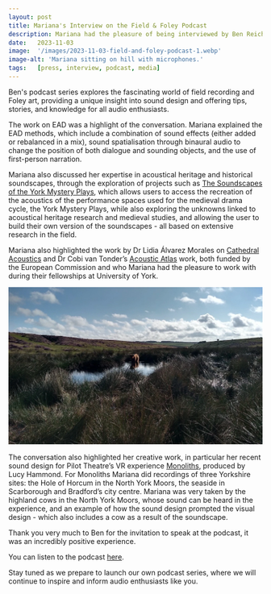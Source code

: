 ```yaml
---
layout: post
title: Mariana's Interview on the Field & Foley Podcast
description: Mariana had the pleasure of being interviewed by Ben Reichstein on his captivating podcast, Field & Foley.
date:   2023-11-03
image:  '/images/2023-11-03-field-and-foley-podcast-1.webp'
image-alt: 'Mariana sitting on hill with microphones.'
tags:   [press, interview, podcast, media]
---
```


Ben's podcast series explores the fascinating world of field recording and Foley art, providing a unique insight into sound design and offering tips, stories, and knowledge for all audio enthusiasts.

The work on EAD was a highlight of the conversation. Mariana explained the EAD methods, which include a combination of sound effects (either added or rebalanced in a mix), sound spatialisation through binaural audio to change the position of both dialogue and sounding objects, and the use of first-person narration. 

Mariana also discussed her expertise in acoustical heritage and historical soundscapes, through the exploration of projects such as [The Soundscapes of the York Mystery Plays](http://soundscapesyorkmysteryplays.com/soundscape/), which allows users to access the recreation of the acoustics of the performance spaces used for the medieval drama cycle, the York Mystery Plays, while also exploring the unknowns linked to acoustical heritage research and medieval studies, and allowing the user to build their own version of the soundscapes - all based on extensive research in the field. 

Mariana also highlighted the work by Dr Lidia Álvarez Morales on [Cathedral Acoustics](https://www.cathedralacoustics.com/) and Dr Cobi van Tonder’s [Acoustic Atlas](https://www.acousticatlas.de/) work, both funded by the European Commission and who Mariana had the pleasure to work with during their fellowships at University of York.  

![](/images/2023-11-03-field-and-foley-podcast-2.webp)

The conversation also highlighted her creative work, in particular her recent sound design for Pilot Theatre’s VR experience [Monoliths](https://pilot-theatre.com/immersive/monoliths/), produced by Lucy Hammond. For Monoliths Mariana did recordings of three Yorkshire sites: the Hole of Horcum in the North York Moors, the seaside in Scarborough and Bradford’s city centre. Mariana was very taken by the highland cows in the North York Moors, whose sound can be heard in the experience, and an example of how the sound design prompted the visual design - which also includes a cow as a result of the soundscape. 

Thank you very much to Ben for the invitation to speak at the podcast, it was an incredibly positive experience. 

You can listen to the podcast [here](https://field-and-foley.captivate.fm/listen).

Stay tuned as we prepare to launch our own podcast series, where we will continue to inspire and inform audio enthusiasts like you.
